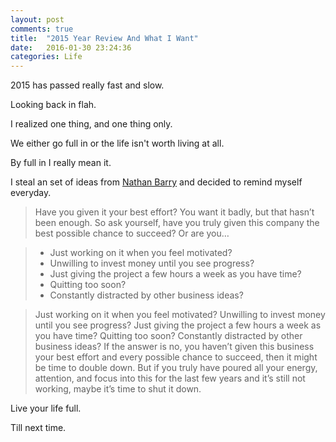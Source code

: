 ```yaml
---
layout: post
comments: true
title:  "2015 Year Review And What I Want"
date:   2016-01-30 23:24:36
categories: Life
---
```


2015 has passed really fast and slow. 

Looking back in flah.

I realized one thing, and one thing only. 

We either go full in or the life isn't worth living at all.

By full in I really mean it.

I steal an set of ideas from [Nathan Barry](http://nathanbarry.com/quit/) and decided to remind myself everyday.

> Have you given it your best effort?
> You want it badly, but that hasn’t been enough. So ask yourself, have you truly given this company the best possible chance to succeed? Or are you… 

> * Just working on it when you feel motivated?
> * Unwilling to invest money until you see progress?
> * Just giving the project a few hours a week as you have time?
> * Quitting too soon?
> * Constantly distracted by other business ideas?

> Just working on it when you feel motivated?
> Unwilling to invest money until you see progress?
> Just giving the project a few hours a week as you have time?
> Quitting too soon?
> Constantly distracted by other business ideas?
> If the answer is no, you haven’t given this business your best effort and every possible chance to succeed, then it might be time to double down. But if you truly have poured all your energy, attention, and focus into this for the last few years and it’s still not working, maybe it’s time to shut it down.

Live your life full.

Till next time.
